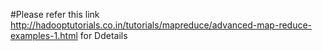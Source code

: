 #Please refer this link http://hadooptutorials.co.in/tutorials/mapreduce/advanced-map-reduce-examples-1.html for Ddetails
